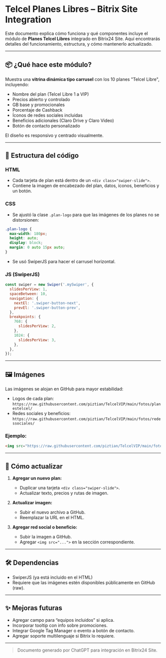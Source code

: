 
# Telcel Planes Libres – Bitrix Site Integration

Este documento explica cómo funciona y qué componentes incluye el módulo de **Planes Telcel Libres** integrado en Bitrix24 Site. Aquí encontrarás detalles del funcionamiento, estructura, y cómo mantenerlo actualizado.

---

## 📦 ¿Qué hace este módulo?

Muestra una **vitrina dinámica tipo carrusel** con los 10 planes "Telcel Libre", incluyendo:

- Nombre del plan (Telcel Libre 1 a VIP)
- Precios abierto y controlado
- GB base y promocionales
- Porcentaje de Cashback
- Íconos de redes sociales incluidas
- Beneficios adicionales (Claro Drive y Claro Video)
- Botón de contacto personalizado

El diseño es responsivo y centrado visualmente.

---

## 🧱 Estructura del código

### HTML

- Cada tarjeta de plan está dentro de un `<div class="swiper-slide">`.
- Contiene la imagen de encabezado del plan, datos, íconos, beneficios y un botón.

### CSS

- Se ajustó la clase `.plan-logo` para que las imágenes de los planes no se distorsionen:
```css
.plan-logo {
  max-width: 180px;
  height: auto;
  display: block;
  margin: 0 auto 15px auto;
}
```

- Se usó SwiperJS para hacer el carrusel horizontal.

### JS (SwiperJS)

```js
const swiper = new Swiper('.mySwiper', {
  slidesPerView: 1,
  spaceBetween: 10,
  navigation: {
    nextEl: '.swiper-button-next',
    prevEl: '.swiper-button-prev',
  },
  breakpoints: {
    768: {
      slidesPerView: 2,
    },
    1024: {
      slidesPerView: 3,
    },
  },
});
```

---

## 🖼️ Imágenes

Las imágenes se alojan en GitHub para mayor estabilidad:
- Logos de cada plan: `https://raw.githubusercontent.com/piztian/TelcelVIP/main/fotos/planestelcel/`
- Redes sociales y beneficios: `https://raw.githubusercontent.com/piztian/TelcelVIP/main/fotos/redessociales/`

### Ejemplo:

```html
<img src="https://raw.githubusercontent.com/piztian/TelcelVIP/main/fotos/planestelcel/LOGO-PLANES-TELCEL-LIBRE_azul-249-1.png" class="plan-logo">
```

---

## 🔁 Cómo actualizar

1. **Agregar un nuevo plan:**
   - Duplicar una tarjeta `<div class="swiper-slide">`.
   - Actualizar texto, precios y rutas de imagen.

2. **Actualizar imagen:**
   - Subir el nuevo archivo a GitHub.
   - Reemplazar la URL en el HTML.

3. **Agregar red social o beneficio:**
   - Subir la imagen a GitHub.
   - Agregar `<img src="...">` en la sección correspondiente.

---

## 🛠️ Dependencias

- SwiperJS (ya está incluido en el HTML)
- Requiere que las imágenes estén disponibles públicamente en GitHub (raw).

---

## ✨ Mejoras futuras

- Agregar campo para “equipos incluidos” si aplica.
- Incorporar tooltip con info sobre promociones.
- Integrar Google Tag Manager o evento a botón de contacto.
- Agregar soporte multilenguaje si Bitrix lo requiere.

---

> Documento generado por ChatGPT para integración en Bitrix24 Site.
